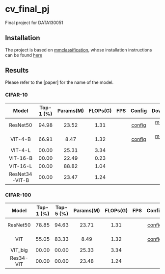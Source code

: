 # cv_final_pj
Final project for DATA130051

## Installation
The project is based on [mmclassification](https://github.com/open-mmlab/mmclassification), whose installation instructions can be found [here](https://github.com/open-mmlab/mmclassification/blob/master/docs/install.md)

## Results
Please refer to the [paper] for the name of the model.

### CIFAR-10
| Model          | Top-1 (%) | Params(M) | FLOPs(G) | FPS | Config                                         | Download                                       |
| :------------: | :-------: | :-------: | :------: | :-: |:---------------------------------------------: | :-------------------------------------------:  |
| ResNet50       | 94.98     | 23.52     | 1.31     |     | [config](./configs/custom/resnet50_cifar10.py) | [model](https://drive.google.com/file/d/1-xlMRLCOesbj_2QXDrRBMGKZs2HOSWUs/view?usp=sharing) \| [log](./log/log_resnet50_cifar10.json) |
| VIT-4-B        | 66.91     | 8.47      | 1.32     |     | [config](./configs/custom/vit_4_B_cifar10.py)  | [model](https://drive.google.com/file/d/1CPhFHEeJ-dBsFz-ksf4dUqYM7jsoTvoY/view?usp=sharing) \| [log](./log/log_vit_4_B_cifar10.py)
| VIT-4-L        | 00.00     | 25.31     | 3.34     |     |
| VIT-16-B       | 00.00     | 22.49     | 0.23     |     |
| VIT-16-L       | 00.00     | 88.82     | 1.04     |     |
| ResNet34-VIT-B | 00.00     | 23.47     | 1.24     |     |


### CIFAR-100
| Model    | Top-1 (%) | Top-5 (%) |  Params(M) | FLOPs(G) | FPS | Config                                          | Download                                       |
| :------: | :-------: | :-------: | :--------: | :------: | :-: |:----------------------------------------------: | :-------------------------------------------:  |
| ResNet50 | 78.85     | 94.63     | 23.71      | 1.31     |     | [config](./configs/custom/resnet50_cifar100.py) | [model](https://drive.google.com/file/d/161jPxQqVM-IU9TVktkeD4pJP0ZX-XYoQ/view?usp=sharing) \| [log](./log/log_resnet50_cifar100.json) |
| VIT      | 55.05     | 83.33     | 8.49       | 1.32     |     | [config](./configs/custom/vit_4_B_cifar100.py)  | [model](https://drive.google.com/file/d/1TRxoL9hC3540_aXm2Pt_N_9skOMrrmyX/view?usp=sharing) \| [log](./log/log_vit_4_B_cifar100.py)
| VIT_big  | 00.00     | 00.00     | 25.33      | 3.34     |     |
| Res34-VIT| 00.00     | 00.00     | 23.48      | 1.24     |     |

